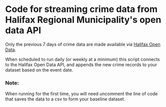 # Code for streaming crime data from Halifax Regional Municipality's open data API

Only the previous 7 days of crime data are made available via [Halifax Open Data](http://catalogue-hrm.opendata.arcgis.com/).

When scheduled to run daily (or weekly at a minimum) this script connects to the Halifax Open Data API, and appends the new crime records to your dataset based on the event date. 

### Note: 

When running for the first time, you will need uncomment the line of code that saves the data to a csv to form your baseline dataset. 
